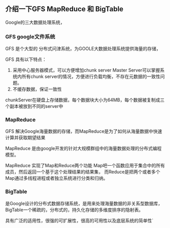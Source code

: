 ## 介绍一下GFS MapReduce 和 BigTable

Google的三大数据处理系统，

### GFS google文件系统
GFS 是个大型的 分布式问津系统，为GOOLE大数据处理系统提供海量的存储，

GFS 具有以下特点：
1. 采用中心服务器模式，可以方便增加chunk server Master Server可以掌握系统内所有chunk server的情况，方便进行负载均衡，不存在元数据的一致性问题。
2. 不缓存数据，保证一致性

chunkServer在硬盘上存储数据，每个数据块大小为64MB，每个数据被复制成三个副本被放到不同的server中

### MapReduce
GFS 解决Google海量数据的存储，而MapReduce是为了如何从海量数据中快速计算并获取期望结果

MapReduce 是由google开发的针对大规模群组中的海量数据处理的分布式编程模型。

MapReduce 实现了Map和Reduce两个功能 Map吧一个函数应用于集合中的所有成员，然后返回一个基于这个处理结果的结果集， 而Reduce是把两个或者多个Map通过多线程进程或者独立系统进行分类和归纳。

### BigTable

是Google设计的分布式数据存储系统，是用来处理海量数据的非关系型数据库，BigTable一个稀疏的，分布式的，持久化存储的多维度排序的隐射表。

具有广泛的适用性，很强的可扩展性，很高的可用性以及底层系统的简单性`
